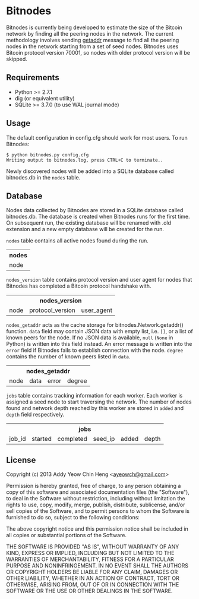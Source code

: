 # Bitnodes
Bitnodes is currently being developed to estimate the size of the Bitcoin network by finding all the peering nodes in the network. The current methodology involves sending [getaddr](https://en.bitcoin.it/wiki/Protocol_specification#getaddr) message to find all the peering nodes in the network starting from a set of seed nodes. Bitnodes uses Bitcoin protocol version 70001, so nodes with older protocol version will be skipped.

## Requirements
* Python >= 2.7.1
* dig (or equivalent utility)
* SQLite >= 3.7.0 (to use WAL journal mode)

## Usage
The default configuration in config.cfg should work for most users. To run Bitnodes:

    $ python bitnodes.py config.cfg
    Writing output to bitnodes.log, press CTRL+C to terminate..

Newly discovered nodes will be added into a SQLite database called bitnodes.db in the `nodes` table.

## Database
Nodes data collected by Bitnodes are stored in a SQLite database called bitnodes.db. The database is created when Bitnodes runs for the first time. On subsequent run, the existing database will be renamed with .old extension and a new empty database will be created for the run.

`nodes` table contains all active nodes found during the run.
<table>
    <tr><th>nodes</th></tr>
    <tr>
        <td>node</td>
    </tr>
</table>

`nodes_version` table contains protocol version and user agent for nodes that Bitnodes has completed a Bitcoin protocol handshake with.
<table>
    <tr><th colspan="3">nodes_version</th></tr>
    <tr>
        <td>node</td>
        <td>protocol_version</td>
        <td>user_agent</td>
    </tr>
</table>

`nodes_getaddr` acts as the cache storage for bitnodes.Network.getaddr() function.
`data` field may contain JSON data with empty list, i.e. `[]`, or a list of known peers for the node.
If no JSON data is available, `null` (`None` in Python) is written into this field instead.
An error message is written into the `error` field if Bitnodes fails to establish connection with the node.
`degree` contains the number of known peers listed in `data`.
<table>
    <tr><th colspan="4">nodes_getaddr</th></tr>
    <tr>
        <td>node</td>
        <td>data</td>
        <td>error</td>
        <td>degree</td>
    </tr>
</table>

`jobs` table contains tracking information for each worker.
Each worker is assigned a seed node to start traversing the network.
The number of nodes found and network depth reached by this worker are stored in `added` and `depth` field respectively.
<table>
    <tr><th colspan="6">jobs</th></tr>
    <tr>
        <td>job_id</td>
        <td>started</td>
        <td>completed</td>
        <td>seed_ip</td>
        <td>added</td>
        <td>depth</td>
    </tr>
</table>

## License
Copyright (c) 2013 Addy Yeow Chin Heng &lt;ayeowch@gmail.com&gt;

Permission is hereby granted, free of charge, to any person obtaining a copy of this software and associated documentation files (the "Software"), to deal in the Software without restriction, including without limitation the rights to use, copy, modify, merge, publish, distribute, sublicense, and/or sell copies of the Software, and to permit persons to whom the Software is furnished to do so, subject to the following conditions:

The above copyright notice and this permission notice shall be included in all copies or substantial portions of the Software.

THE SOFTWARE IS PROVIDED "AS IS", WITHOUT WARRANTY OF ANY KIND, EXPRESS OR IMPLIED, INCLUDING BUT NOT LIMITED TO THE WARRANTIES OF MERCHANTABILITY, FITNESS FOR A PARTICULAR PURPOSE AND NONINFRINGEMENT. IN NO EVENT SHALL THE AUTHORS OR COPYRIGHT HOLDERS BE LIABLE FOR ANY CLAIM, DAMAGES OR OTHER LIABILITY, WHETHER IN AN ACTION OF CONTRACT, TORT OR OTHERWISE, ARISING FROM, OUT OF OR IN CONNECTION WITH THE SOFTWARE OR THE USE OR OTHER DEALINGS IN THE SOFTWARE.
